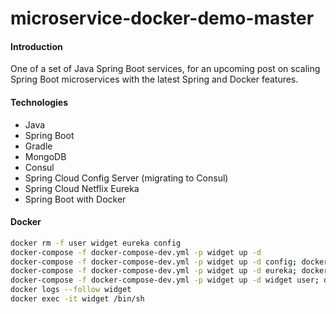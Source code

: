# microservice-docker-demo-master

#### Introduction
One of a set of Java Spring Boot services, for an upcoming post on scaling Spring Boot microservices with the latest Spring and Docker features.

#### Technologies
* Java
* Spring Boot
* Gradle
* MongoDB
* Consul
* Spring Cloud Config Server (migrating to Consul)
* Spring Cloud Netflix Eureka
* Spring Boot with Docker

#### Docker
```bash
docker rm -f user widget eureka config
docker-compose -f docker-compose-dev.yml -p widget up -d
docker-compose -f docker-compose-dev.yml -p widget up -d config; docker logs --follow config
docker-compose -f docker-compose-dev.yml -p widget up -d eureka; docker logs --follow eureka
docker-compose -f docker-compose-dev.yml -p widget up -d widget user; docker logs --follow widget
docker logs --follow widget
docker exec -it widget /bin/sh
```
